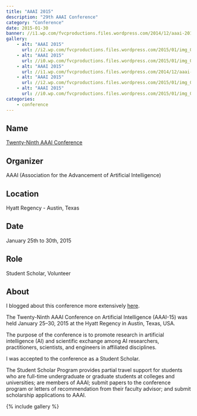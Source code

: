 ```yaml
---
title: "AAAI 2015"
description: "29th AAAI Conference"
category: "Conference"
date: 2015-01-30
banner: //i1.wp.com/fvcproductions.files.wordpress.com/2014/12/aaai-2015-001.jpg
gallery:
    - alt: "AAAI 2015"
      url: //i2.wp.com/fvcproductions.files.wordpress.com/2015/01/img_0090.jpg
    - alt: "AAAI 2015"
      url: //i0.wp.com/fvcproductions.files.wordpress.com/2015/01/img_0137.jpg
    - alt: "AAAI 2015"
      url: //i1.wp.com/fvcproductions.files.wordpress.com/2014/12/aaai-2015-001.jpg
    - alt: "AAAI 2015"
      url: //i2.wp.com/fvcproductions.files.wordpress.com/2015/01/img_0081.jpg
    - alt: "AAAI 2015"
      url: //i0.wp.com/fvcproductions.files.wordpress.com/2015/01/img_0147.jpg
categories:
    - conference
---
```


## Name

<a title="AAAI" href="//www.aaai.org/Conferences/AAAI/aaai15.php" target="_blank" rel="noopener">Twenty-Ninth AAAI Conference</a>

## Organizer

AAAI (Association for the Advancement of Artificial Intelligence)

## Location

Hyatt Regency - Austin, Texas

## Date

January 25th to 30th, 2015

## Role

Student Scholar, Volunteer

## About

I blogged about this conference more extensively <a href="//fvcproductions.com/2015/01/30/adventures-with-aaai-2015/" target="_blank" rel="noopener" title="AAAI 2015">here</a>.

The Twenty-Ninth AAAI Conference on Artificial Intelligence (AAAI-15) was held January 25–30, 2015 at the Hyatt Regency in Austin, Texas, USA.

The purpose of the conference is to promote research in artificial intelligence (AI) and scientific exchange among AI researchers, practitioners, scientists, and engineers in affiliated disciplines.

I was accepted to the conference as a Student Scholar.

The Student Scholar Program provides partial travel support for students who are full-time undergraduate or graduate students at colleges and universities; are members of AAAI; submit papers to the conference program or letters of recommendation from their faculty advisor; and submit scholarship applications to AAAI.

{% include gallery %}
